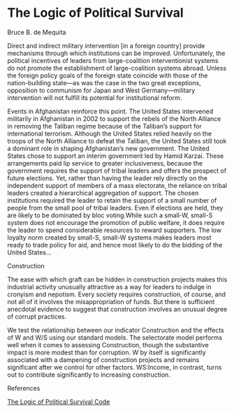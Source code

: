 # The Logic of Political Survival

Bruce B. de Mequita

Direct and indirect military intervention [in a foreign country]
provide mechanisms through which institutions can be
improved. Unfortunately, the political incentives of leaders from
large-coalition interventionist systems do not promote the
establishment of large-coalition systems abroad. Unless the foreign
policy goals of the foreign state coincide with those of the
nation-building state—as was the case in the two great exceptions,
opposition to communism for Japan and West Germany—military
intervention will not fulfill its potential for institutional reform.

Events in Afghanistan reinforce this point. The United States
intervened militarily in Afghanistan in 2002 to support the rebels of
the North Alliance in removing the Taliban regime because of the
Taliban’s support for international terrorism. Although the United
States relied heavily on the troops of the North Alliance to defeat
the Taliban, the United States still took a dominant role in shaping
Afghanistan’s new government. The United States chose to support an
interim government led by Hamid Karzai. These arrangements paid lip
service to greater inclusiveness, because the government requires the
support of tribal leaders and offers the prospect of future
elections. Yet, rather than having the leader rely directly on the
independent support of members of a mass electorate, the reliance on
tribal leaders created a hierarchical aggregation of support. The
chosen institutions required the leader to retain the support of a
small number of people from the small pool of tribal leaders. Even if
elections are held, they are likely to be dominated by bloc
voting.While such a small-W, small-S system does not encourage the
promotion of public welfare, it does require the leader to spend
considerable resources to reward supporters. The low loyalty norm
created by small-S, small-W systems makes leaders most ready to trade
policy for aid, and hence most likely to do the bidding of the United
States...

Construction

The ease with which graft can be hidden in construction projects makes
this industrial activity unusually attractive as a way for leaders to
indulge in cronyism and nepotism. Every society requires construction,
of course, and not all of it involves the misappropriation of
funds. But there is sufficient anecdotal evidence to suggest that
construction involves an unusual degree of corrupt practices.

We test the relationship between our indicator Construction and the
effects of W and W/S using our standard models. The selectorate model
performs well when it comes to assessing Construction, though the
substantive impact is more modest than for corruption. W by itself is
significantly associated with a dampening of construction projects and
remains significant after we control for other factors. WS:Income, in
contrast, turns out to contribute significantly to increasing
construction.

References

[The Logic of Political Survival Code](the-logic-of-political-survival-mesquita-code.md)


